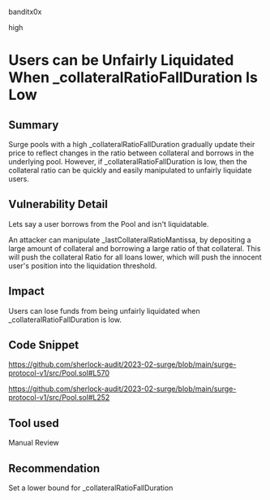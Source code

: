 banditx0x

high

# Users can be Unfairly Liquidated When _collateralRatioFallDuration Is Low

## Summary

Surge pools with a high _collateralRatioFallDuration gradually update their price to reflect changes in the ratio between collateral and borrows in the underlying pool. However, if _collateralRatioFallDuration is low, then the collateral ratio can be quickly and easily manipulated to unfairly liquidate users.

## Vulnerability Detail

Lets say a user borrows from the Pool and isn't liquidatable.

An attacker can manipulate _lastCollateralRatioMantissa, by depositing a large amount of collateral and borrowing a large ratio of that collateral. This will push the collateral Ratio for all loans lower, which will push the innocent user's position into the liquidation threshold.

## Impact

Users can lose funds from being unfairly liquidated when _collateralRatioFallDuration is low.

## Code Snippet

https://github.com/sherlock-audit/2023-02-surge/blob/main/surge-protocol-v1/src/Pool.sol#L570

https://github.com/sherlock-audit/2023-02-surge/blob/main/surge-protocol-v1/src/Pool.sol#L252

## Tool used

Manual Review

## Recommendation

Set a lower bound for _collateralRatioFallDuration
